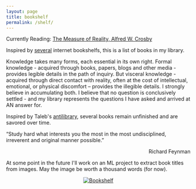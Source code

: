 ```yaml
---
layout: page
title: bookshelf
permalink: /shelf/
---
```


Currently Reading: [The Measure of Reality, Alfred W. Crosby](https://www.amazon.com/Measure-Reality-Quantification-Western-1250-1600/dp/0521639905)
<br>

Inspired by [several](https://patrickcollison.com/bookshelf) internet bookshelfs, this is a list of books in my library. 




Knowledge takes many forms, each essential in its own right. Formal knowledge - acquired through books, papers, blogs and other media - provides legible details in the path of inquiry. But visceral knowledge - acquired through direct contact with reality, often at the cost of intellectual, emotional, or physical discomfort – provides the illegible details. I strongly believe in accumulating both. I believe that no question is conclusively settled - and my library represents the questions I have asked and arrived at AN answer for.

Inspired by Taleb's <a href="https://en.wikipedia.org/wiki/Antilibrary">antilibrary</a>, several books remain unfinished and are savored over time. 

<div class="quote">
<p>“Study hard what interests you the most in the most undisciplined, irreverent and original manner possible.”</p>
<div align="right"> Richard Feynman</div>
</div>

At some point in the future I'll work on an ML project to extract book titles from images. May the image be worth a thousand words (for now).
<div class="image-container" align="center">
<a href="https://ibb.co/Rjm0Gdv"><img src="https://i.ibb.co/xF0jKdC/Bookshelf.png" alt="Bookshelf" border="0"></a>
</div>